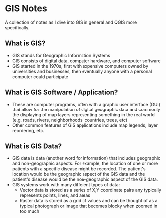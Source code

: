 # GIS Notes

A collection of notes as I dive into GIS in general and QGIS more specifically.

## What is GIS?

 - GIS stands for Geographic Information Systems
 - GIS consists of digital data, computer hardware, and computer software
 - GIS started in the 1970s, first with expensive computers owned by universities and businesses, then eventually anyone with a personal computer could participate

## What is GIS Software / Application?

 - These are computer programs, often with a graphic user interface (GUI) that allow for the manipulation of digital geographic data and commonly the displaying of map layers representing something in the real world (e.g. roads, rivers, neighborhoods, countries, trees, etc)
 - Other common features of GIS applications include map legends, layer reordering, etc.

## What is GIS Data?
  
   - GIS data is data (another word for information) that includes geographic and non-geographic aspects. For example, the location of one or more patients with a specific disease might be recorded. The patient's location would be the geographic aspect of the GIS data and the patient's disease would be the non-geographic aspect of the GIS data.
   - GIS systems work with many different types of data:
      - Vector data is stored as a series of X,Y coordinate pairs any typically represents points, lines, and areas
      - Raster data is stored as a grid of values and can be thought of as a typical photograph or image that becomes blocky when zoomed in too much
